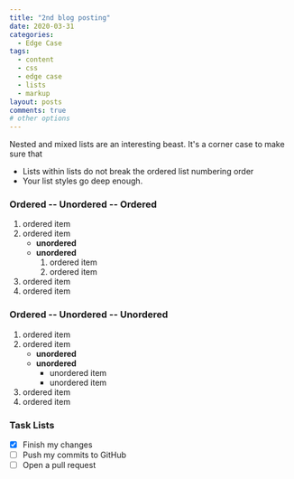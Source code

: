 ```yaml
---
title: "2nd blog posting"
date: 2020-03-31
categories:
  - Edge Case
tags:
  - content
  - css
  - edge case
  - lists
  - markup
layout: posts
comments: true
# other options
---
```


Nested and mixed lists are an interesting beast. It's a corner case to make sure that

* Lists within lists do not break the ordered list numbering order
* Your list styles go deep enough.

### Ordered -- Unordered -- Ordered

1. ordered item
2. ordered item 
   * **unordered**
   * **unordered** 
     1. ordered item
     2. ordered item
3. ordered item
4. ordered item

### Ordered -- Unordered -- Unordered

1. ordered item
2. ordered item 
   * **unordered**
   * **unordered** 
     * unordered item
     * unordered item
3. ordered item
4. ordered item

### Task Lists

- [x] Finish my changes
- [ ] Push my commits to GitHub
- [ ] Open a pull request